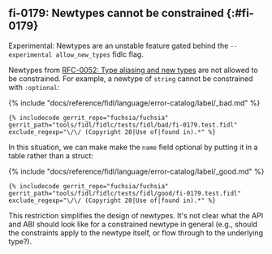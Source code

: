 ## fi-0179: Newtypes cannot be constrained {:#fi-0179}

Experimental: Newtypes are an unstable feature gated behind the
`--experimental allow_new_types` fidlc flag.

Newtypes from [RFC-0052: Type aliasing and new types][0179-rfc-0052] are not
allowed to be constrained. For example, a newtype of `string` cannot be
constrained with `:optional`:

{% include "docs/reference/fidl/language/error-catalog/label/_bad.md" %}

```fidl
{% includecode gerrit_repo="fuchsia/fuchsia" gerrit_path="tools/fidl/fidlc/tests/fidl/bad/fi-0179.test.fidl" exclude_regexp="\/\/ (Copyright 20|Use of|found in).*" %}
```

In this situation, we can make make the `name` field optional by putting it in a
table rather than a struct:

{% include "docs/reference/fidl/language/error-catalog/label/_good.md" %}

```fidl
{% includecode gerrit_repo="fuchsia/fuchsia" gerrit_path="tools/fidl/fidlc/tests/fidl/good/fi-0179.test.fidl" exclude_regexp="\/\/ (Copyright 20|Use of|found in).*" %}
```

This restriction simplifies the design of newtypes. It's not clear what the API
and ABI should look like for a constrained newtype in general (e.g., should the
constraints apply to the newtype itself, or flow through to the underlying
type?).

[0179-rfc-0052]: /docs/contribute/governance/rfcs/0052_type_aliasing_named_types.md
